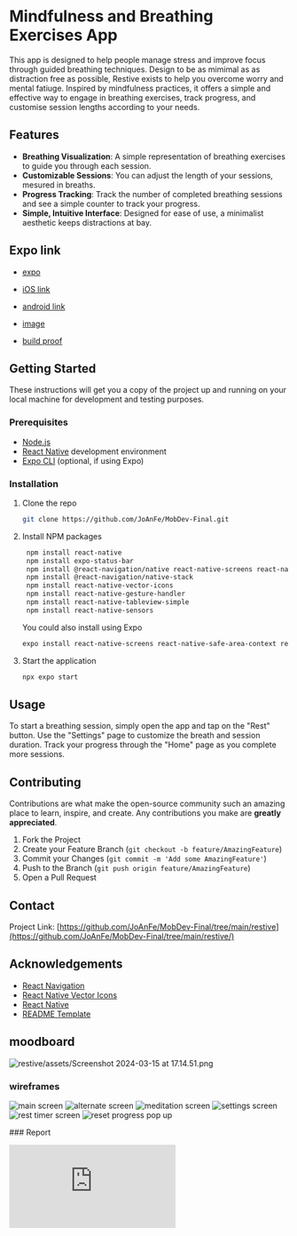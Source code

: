 # Mindfulness and Breathing Exercises App

This app is designed to help people manage stress and improve focus through guided breathing techniques. Design to be as mimimal as as distraction free as possible, Restive exists to help you overcome worry and mental fatiuge. Inspired by mindfulness practices, it offers a simple and effective way to engage in breathing exercises, track progress, and customise session lengths according to your needs.

## Features

- **Breathing Visualization**: A simple representation of breathing exercises to guide you through each session.
- **Customizable Sessions**: You can adjust the length of your sessions, mesured in breaths.
- **Progress Tracking**: Track the number of completed breathing sessions and see a simple counter to track your progress.
- **Simple, Intuitive Interface**: Designed for ease of use, a minimalist aesthetic keeps distractions at bay.

## Expo link

- [expo](https://expo.dev/@joanfe/restive)
- [iOS link](exp://u.expo.dev/update/a73a9bb3-3602-4d05-bf04-35a3a40208b7)
- [android link](exp://u.expo.dev/update/6a36edf2-c9e1-4bdd-922d-c596c47ba0c1)

- [image](https://github.com/JoAnFe/MobDev-Final/blob/main/restive/assets/Expo%20links/Screenshot%202024-03-18%20at%2008.13.10.png)
- [build proof](https://github.com/JoAnFe/MobDev-Final/blob/main/restive/assets/Expo%20links/Screenshot%202024-03-18%20at%2007.51.16.png)

## Getting Started

These instructions will get you a copy of the project up and running on your local machine for development and testing purposes.

### Prerequisites

- [Node.js](https://nodejs.org/en/)
- [React Native](https://reactnative.dev/docs/environment-setup) development environment
- [Expo CLI](https://expo.dev/tools#cli) (optional, if using Expo)

### Installation

1. Clone the repo
   ```sh
   git clone https://github.com/JoAnFe/MobDev-Final.git
   ```
2. Install NPM packages
   ```sh
    npm install react-native
    npm install expo-status-bar
    npm install @react-navigation/native react-native-screens react-native-safe-area-context
    npm install @react-navigation/native-stack
    npm install react-native-vector-icons
    npm install react-native-gesture-handler
    npm install react-native-tableview-simple
    npm install react-native-sensors

   ```
   You could also install using Expo
   ```sh
   expo install react-native-screens react-native-safe-area-context react-native-gesture-handler
    ```

3. Start the application
   ```sh
   npx expo start
   ```

## Usage

To start a breathing session, simply open the app and tap on the "Rest" button. Use the "Settings" page to customize the breath and session duration. Track your progress through the "Home" page as you complete more sessions.

## Contributing

Contributions are what make the open-source community such an amazing place to learn, inspire, and create. Any contributions you make are **greatly appreciated**.

1. Fork the Project
2. Create your Feature Branch (`git checkout -b feature/AmazingFeature`)
3. Commit your Changes (`git commit -m 'Add some AmazingFeature'`)
4. Push to the Branch (`git push origin feature/AmazingFeature`)
5. Open a Pull Request

## Contact

Project Link: [https://github.com/JoAnFe/MobDev-Final/tree/main/restive](https://github.com/JoAnFe/MobDev-Final/tree/main/restive/)

## Acknowledgements

- [React Navigation](https://reactnavigation.org/)
- [React Native Vector Icons](https://github.com/oblador/react-native-vector-icons)
- [React Native](https://reactnative.dev/)
- [README Template](https://github.com/othneildrew/Best-README-Template)

## moodboard

![restive/assets/Screenshot 2024-03-15 at 17.14.51.png](https://github.com/JoAnFe/MobDev-Final/blob/main/restive/assets/Screenshot%202024-03-15%20at%2017.14.51.png)

### wireframes

![main screen](https://github.com/JoAnFe/MobDev-Final/blob/main/restive/assets/Wireframes/Hi%20Res/Screenshot%202024-03-15%20at%2017.20.30.png)
![alternate screen](https://github.com/JoAnFe/MobDev-Final/blob/main/restive/assets/Wireframes/Hi%20Res/Screenshot%202024-03-15%20at%2017.20.41.png)
![meditation screen](https://github.com/JoAnFe/MobDev-Final/blob/main/restive/assets/Wireframes/Hi%20Res/Screenshot%202024-03-15%20at%2017.21.03.png)
![settings screen](https://github.com/JoAnFe/MobDev-Final/blob/main/restive/assets/Wireframes/Hi%20Res/Screenshot%202024-03-15%20at%2017.21.12.png)
![rest timer screen](https://github.com/JoAnFe/MobDev-Final/blob/main/restive/assets/Wireframes/Hi%20Res/Screenshot%202024-03-15%20at%2017.21.17.png)
![reset progress pop up](https://github.com/JoAnFe/MobDev-Final/blob/main/restive/assets/Wireframes/Hi%20Res/Screenshot%202024-03-15%20at%2017.21.22.png)

### Report

![report](https://github.com/JoAnFe/MobDev-Final/blob/main/restive/assets/Report/cm3050-mobile-development%20project%20report.pdf)